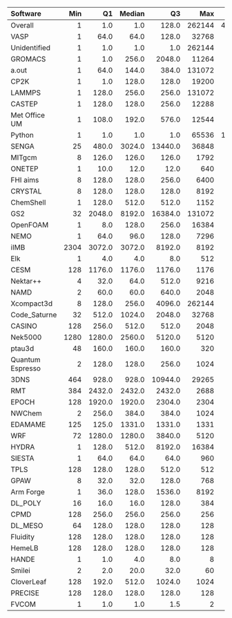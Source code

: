 | Software         |   Min |     Q1 |   Median |      Q3 |    Max |    Jobs |     Nodeh |   PercentUse |       kWh |   PercentEnergy |   Users |   Projects |
|:-----------------|------:|-------:|---------:|--------:|-------:|--------:|----------:|-------------:|----------:|----------------:|--------:|-----------:|
| Overall          |     1 |    1.0 |      1.0 |   128.0 | 262144 | 4092721 | 3360229.4 |        100.0 | 1084940.5 |           100.0 |     892 |        109 |
| VASP             |     1 |   64.0 |     64.0 |   128.0 |  32768 |  122836 |  697356.4 |         20.8 |  210218.4 |            19.4 |     127 |          8 |
| Unidentified     |     1 |    1.0 |      1.0 |     1.0 | 262144 |  976746 |  609799.0 |         18.1 |  180234.0 |            16.6 |     496 |         87 |
| GROMACS          |     1 |    1.0 |    256.0 |  2048.0 |  11264 |   28925 |  367383.9 |         10.9 |  168140.6 |            15.5 |      49 |          7 |
| a.out            |     1 |   64.0 |    144.0 |   384.0 | 131072 |     917 |  290554.0 |          8.6 |   67452.8 |             6.2 |      15 |         11 |
| CP2K             |     1 |    1.0 |    128.0 |   128.0 |  19200 |   32669 |  214518.2 |          6.4 |   67018.6 |             6.2 |      57 |         10 |
| LAMMPS           |     1 |  128.0 |    256.0 |   256.0 | 131072 |   32448 |  148275.4 |          4.4 |   53594.4 |             4.9 |      50 |         11 |
| CASTEP           |     1 |  128.0 |    128.0 |   256.0 |  12288 |  946679 |  135566.0 |          4.0 |   44629.6 |             4.1 |      50 |          6 |
| Met Office UM    |     1 |  108.0 |    192.0 |   576.0 |  12544 |    9856 |  107200.8 |          3.2 |   29382.9 |             2.7 |      57 |          3 |
| Python           |     1 |    1.0 |      1.0 |     1.0 |  65536 | 1854873 |  106505.2 |          3.2 |   29570.6 |             2.7 |      48 |         22 |
| SENGA            |    25 |  480.0 |   3024.0 | 13440.0 |  36848 |     140 |   99185.7 |          3.0 |   42383.5 |             3.9 |       6 |          3 |
| MITgcm           |     8 |  126.0 |    126.0 |   126.0 |   1792 |   21990 |   78572.3 |          2.3 |   29237.5 |             2.7 |      17 |          3 |
| ONETEP           |     1 |   10.0 |     12.0 |    12.0 |    640 |    4520 |   60404.4 |          1.8 |   19536.4 |             1.8 |       8 |          2 |
| FHI aims         |     8 |  128.0 |    128.0 |   256.0 |   6400 |    7522 |   53198.5 |          1.6 |   20982.7 |             1.9 |      19 |          4 |
| CRYSTAL          |     8 |  128.0 |    128.0 |   128.0 |   8192 |   15473 |   43379.6 |          1.3 |   14375.2 |             1.3 |       6 |          2 |
| ChemShell        |     1 |  128.0 |    512.0 |   512.0 |   1152 |    2059 |   40780.7 |          1.2 |   12352.9 |             1.1 |      14 |          5 |
| GS2              |    32 | 2048.0 |   8192.0 | 16384.0 | 131072 |     925 |   30581.2 |          0.9 |    5625.4 |             0.5 |       2 |          1 |
| OpenFOAM         |     1 |    8.0 |    128.0 |   256.0 |  16384 |    1462 |   29317.2 |          0.9 |   10660.3 |             1.0 |      28 |         15 |
| NEMO             |     1 |   64.0 |     96.0 |   128.0 |   7296 |    5472 |   28192.9 |          0.8 |    7616.5 |             0.7 |      24 |          2 |
| iIMB             |  2304 | 3072.0 |   3072.0 |  8192.0 |   8192 |      34 |   24824.7 |          0.7 |    9563.6 |             0.9 |       1 |          1 |
| Elk              |     1 |    4.0 |      4.0 |     8.0 |    512 |      50 |   23976.1 |          0.7 |    6473.6 |             0.6 |       3 |          2 |
| CESM             |   128 | 1176.0 |   1176.0 |  1176.0 |   1176 |     284 |   22235.5 |          0.7 |    5002.2 |             0.5 |       3 |          1 |
| Nektar++         |     4 |   32.0 |     64.0 |   512.0 |   9216 |    1180 |   20929.9 |          0.6 |    7312.9 |             0.7 |       7 |          5 |
| NAMD             |     2 |   60.0 |     60.0 |   640.0 |   2048 |   13572 |   20908.6 |          0.6 |   10329.5 |             1.0 |       9 |          6 |
| Xcompact3d       |     8 |  128.0 |    256.0 |  4096.0 | 262144 |     257 |   17604.0 |          0.5 |    5142.1 |             0.5 |      10 |          6 |
| Code_Saturne     |    32 |  512.0 |   1024.0 |  2048.0 |  32768 |     114 |   10194.6 |          0.3 |    2827.3 |             0.3 |       6 |          2 |
| CASINO           |   128 |  256.0 |    512.0 |   512.0 |   2048 |     284 |   10159.5 |          0.3 |    3198.6 |             0.3 |       5 |          3 |
| Nek5000          |  1280 | 1280.0 |   2560.0 |  5120.0 |   5120 |      27 |    9914.2 |          0.3 |    3398.3 |             0.3 |       2 |          1 |
| ptau3d           |    48 |  160.0 |    160.0 |   160.0 |    320 |      70 |    8534.8 |          0.3 |    2383.2 |             0.2 |       1 |          1 |
| Quantum Espresso |     2 |  128.0 |    128.0 |   256.0 |   1024 |    3528 |    8419.0 |          0.3 |    3389.2 |             0.3 |      17 |          4 |
| 3DNS             |   464 |  928.0 |    928.0 | 10944.0 |  29265 |      38 |    8037.7 |          0.2 |    2479.1 |             0.2 |       2 |          1 |
| RMT              |   384 | 2432.0 |   2432.0 |  2432.0 |   2688 |     154 |    7859.1 |          0.2 |    2597.7 |             0.2 |       3 |          1 |
| EPOCH            |   128 | 1920.0 |   1920.0 |  2304.0 |   2304 |      65 |    6326.5 |          0.2 |    2415.6 |             0.2 |       2 |          1 |
| NWChem           |     2 |  256.0 |    384.0 |   384.0 |   1024 |    4555 |    5228.2 |          0.2 |    1544.4 |             0.1 |       9 |          5 |
| EDAMAME          |   125 |  125.0 |   1331.0 |  1331.0 |   1331 |      48 |    3718.6 |          0.1 |    1227.8 |             0.1 |       2 |          1 |
| WRF              |    72 | 1280.0 |   1280.0 |  3840.0 |   5120 |      25 |    2957.2 |          0.1 |     960.6 |             0.1 |       2 |          2 |
| HYDRA            |     1 |  128.0 |    512.0 |  8192.0 |  16384 |     240 |    2916.6 |          0.1 |     495.2 |             0.0 |       6 |          5 |
| SIESTA           |     1 |   64.0 |     64.0 |    64.0 |    960 |    1891 |    2448.5 |          0.1 |     359.8 |             0.0 |      10 |          3 |
| TPLS             |   128 |  128.0 |    128.0 |   512.0 |    512 |      62 |     849.0 |          0.0 |     285.6 |             0.0 |       4 |          3 |
| GPAW             |     8 |   32.0 |     32.0 |   128.0 |    768 |     240 |     584.1 |          0.0 |     241.1 |             0.0 |       3 |          1 |
| Arm Forge        |     1 |   36.0 |    128.0 |  1536.0 |   8192 |     173 |     347.9 |          0.0 |      91.2 |             0.0 |      16 |         11 |
| DL_POLY          |    16 |   16.0 |     16.0 |   128.0 |    384 |      70 |     226.7 |          0.0 |      76.9 |             0.0 |       3 |          3 |
| CPMD             |   128 |  256.0 |    256.0 |   256.0 |    256 |      80 |      70.0 |          0.0 |      24.3 |             0.0 |       2 |          1 |
| DL_MESO          |    64 |  128.0 |    128.0 |   128.0 |    128 |      22 |      49.0 |          0.0 |      17.3 |             0.0 |       1 |          1 |
| Fluidity         |   128 |  128.0 |    128.0 |   128.0 |    128 |      29 |      45.5 |          0.0 |      15.7 |             0.0 |       1 |          1 |
| HemeLB           |   128 |  128.0 |    128.0 |   128.0 |    128 |       1 |      44.9 |          0.0 |      22.9 |             0.0 |       1 |          1 |
| HANDE            |     1 |    1.0 |      4.0 |     8.0 |      8 |      72 |      25.9 |          0.0 |       8.0 |             0.0 |       1 |          1 |
| Smilei           |     2 |    2.0 |     20.0 |    32.0 |     60 |      31 |      20.1 |          0.0 |      44.3 |             0.0 |       2 |          1 |
| CloverLeaf       |   128 |  192.0 |    512.0 |  1024.0 |   1024 |       7 |       1.4 |          0.0 |       0.5 |             0.0 |       1 |          1 |
| PRECISE          |   128 |  128.0 |    128.0 |   128.0 |    128 |       3 |       0.1 |          0.0 |       0.0 |             0.0 |       1 |          1 |
| FVCOM            |     1 |    1.0 |      1.0 |     1.5 |      2 |       3 |       0.0 |          0.0 |       0.0 |             0.0 |       1 |          1 |